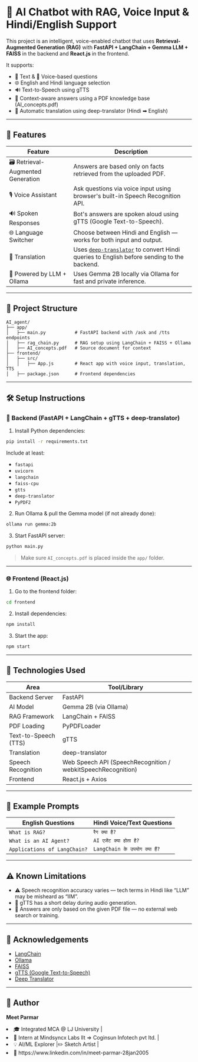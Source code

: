 # 🧠 AI Chatbot with RAG, Voice Input & Hindi/English Support

This project is an intelligent, voice-enabled chatbot that uses **Retrieval-Augmented Generation (RAG)** with **FastAPI + LangChain + Gemma LLM + FAISS** in the backend and **React.js** in the frontend.

It supports:
- 💬 Text & 🎤 Voice-based questions
- 🌐 English and Hindi language selection
- 🔊 Text-to-Speech using gTTS
- 🧠 Context-aware answers using a PDF knowledge base (AI_concepts.pdf)
- 🔁 Automatic translation using deep-translator (Hindi ➡ English)

---

## 🚀 Features

| Feature                     | Description                                                                 |
|----------------------------|-----------------------------------------------------------------------------|
| 🗃️ Retrieval-Augmented Generation | Answers are based only on facts retrieved from the uploaded PDF.            |
| 🎙️ Voice Assistant          | Ask questions via voice input using browser's built-in Speech Recognition API. |
| 🔊 Spoken Responses         | Bot's answers are spoken aloud using gTTS (Google Text-to-Speech).          |
| 🌐 Language Switcher        | Choose between Hindi and English — works for both input and output.         |
| 🔁 Translation              | Uses [`deep-translator`](https://pypi.org/project/deep-translator/) to convert Hindi queries to English before sending to the backend. |
| 🤖 Powered by LLM + Ollama | Uses Gemma 2B locally via Ollama for fast and private inference.            |

---

## 📂 Project Structure

```
AI_agent/
├── app/
│   ├── main.py           # FastAPI backend with /ask and /tts endpoints
│   ├── rag_chain.py      # RAG setup using LangChain + FAISS + Ollama
│   ├── AI_concepts.pdf   # Source document for context
├── frontend/
│   ├── src/
│   │   ├── App.js        # React app with voice input, translation, TTS
│   ├── package.json      # Frontend dependencies
```

---

## 🛠️ Setup Instructions

### 🔧 Backend (FastAPI + LangChain + gTTS + deep-translator)

1. Install Python dependencies:

```bash
pip install -r requirements.txt
```

Include at least:
- `fastapi`
- `uvicorn`
- `langchain`
- `faiss-cpu`
- `gtts`
- `deep-translator`
- `PyPDF2`

2. Run Ollama & pull the Gemma model (if not already done):

```bash
ollama run gemma:2b
```

3. Start FastAPI server:

```bash
python main.py
```

> Make sure `AI_concepts.pdf` is placed inside the `app/` folder.

---

### 🌐 Frontend (React.js)

1. Go to the frontend folder:

```bash
cd frontend
```

2. Install dependencies:

```bash
npm install
```

3. Start the app:

```bash
npm start
```

---

## 🧠 Technologies Used

| Area                  | Tool/Library                             |
|-----------------------|-------------------------------------------|
| Backend Server        | FastAPI                                  |
| AI Model              | Gemma 2B (via Ollama)                    |
| RAG Framework         | LangChain + FAISS                        |
| PDF Loading           | PyPDFLoader                              |
| Text-to-Speech (TTS)  | gTTS                                      |
| Translation           | deep-translator                          |
| Speech Recognition    | Web Speech API (SpeechRecognition / webkitSpeechRecognition) |
| Frontend              | React.js + Axios                         |

---

## 🧪 Example Prompts

| English Questions            | Hindi Voice/Text Questions       |
|-----------------------------|----------------------------------|
| `What is RAG?`              | `रैग क्या है?`                   |
| `What is an AI Agent?`      | `AI एजेंट क्या होता है?`        |
| `Applications of LangChain?`| `LangChain के उपयोग क्या हैं?`  |

---

## ⚠️ Known Limitations

- ⚠️ Speech recognition accuracy varies — tech terms in Hindi like “LLM” may be misheard as “IIM”.
- 📢 gTTS has a short delay during audio generation.
- 🤖 Answers are only based on the given PDF file — no external web search or training.

---

## 🙏 Acknowledgements

- [LangChain](https://www.langchain.com/)
- [Ollama](https://ollama.com/)
- [FAISS](https://github.com/facebookresearch/faiss)
- [gTTS (Google Text-to-Speech)](https://pypi.org/project/gTTS/)
- [Deep Translator](https://pypi.org/project/deep-translator/)

---

## 👤 Author

**Meet Parmar**  
<li/>🎓 Integrated MCA @ LJ University  |
<li/>💼 Intern at Mindsyncx Labs llt => Coginsun Infotech pvt ltd.  |
<li/>💡 AI/ML Explorer |✏️ Sketch Artist  |
<li/>🔗 https://www.linkedin.com/in/meet-parmar-28jan2005
